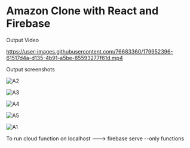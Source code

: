 # Amazon Clone with React and Firebase

Output Video

https://user-images.githubusercontent.com/76683360/179952396-61517d4a-d135-4b91-a5be-85593277f61d.mp4



Output screenshots

![A2](https://user-images.githubusercontent.com/76683360/179951814-c553fef0-6d4f-4bc9-9cab-dc0a9f0c5630.jpeg)

![A3](https://user-images.githubusercontent.com/76683360/179951825-3bf0eb43-aae1-448b-a76c-d9d4f4fae697.jpeg)

![A4](https://user-images.githubusercontent.com/76683360/179951828-b1b76884-e9bf-4cb6-8e42-4e8215db9e6d.jpeg)

![A5](https://user-images.githubusercontent.com/76683360/179951832-bf9677b9-348f-40a0-981e-b10e1a897957.jpeg)

![A1](https://user-images.githubusercontent.com/76683360/179951836-e0fb34a1-e67b-4a6c-bb38-7c7148a8d34c.jpeg)

To run cloud function on localhost ---> firebase serve --only functions
